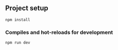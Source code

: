 ## Project setup
```
npm install
```

### Compiles and hot-reloads for development
```
npm run dev
```
